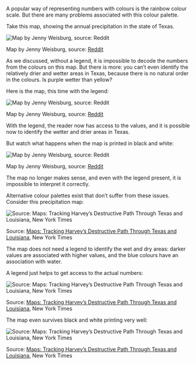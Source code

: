 A popular way of representing numbers with colours is the rainbow colour scale. But there are many problems associated with this colour palette.

Take this map, showing the annual precipitation in the state of Texas.

![Map by Jenny Weisburg, source: [Reddit](https://www.reddit.com/r/MapPorn/comments/5a8qbh/precipitation_in_texas_898_x_713/) ](Colour%20use%20in%20data%20visualisation%20acd08b9e488e4cd9bd518e063a86f6b7/precipitation-map-nolegend.gif)

Map by Jenny Weisburg, source: [Reddit](https://www.reddit.com/r/MapPorn/comments/5a8qbh/precipitation_in_texas_898_x_713/) 

As we discussed, without a legend, it is impossible to decode the numbers from the colours on this map. But there is more: you can’t even identify the relatively drier and wetter areas in Texas, because there is no natural order in the colours. Is purple wetter than yellow?

Here is the map, this time with the legend:

![Map by Jenny Weisburg, source: [Reddit](https://www.reddit.com/r/MapPorn/comments/5a8qbh/precipitation_in_texas_898_x_713/) ](Colour%20use%20in%20data%20visualisation%20acd08b9e488e4cd9bd518e063a86f6b7/precipitation-map-legend.gif)

Map by Jenny Weisburg, source: [Reddit](https://www.reddit.com/r/MapPorn/comments/5a8qbh/precipitation_in_texas_898_x_713/) 

With the legend, the reader now has access to the values, and it is possible now to identify the wetter and drier areas in Texas.

But watch what happens when the map is printed in black and white:

![Map by Jenny Weisburg, source: [Reddit](https://www.reddit.com/r/MapPorn/comments/5a8qbh/precipitation_in_texas_898_x_713/) ](Colour%20use%20in%20data%20visualisation%20acd08b9e488e4cd9bd518e063a86f6b7/precipitation-map_bw.gif)

Map by Jenny Weisburg, source: [Reddit](https://www.reddit.com/r/MapPorn/comments/5a8qbh/precipitation_in_texas_898_x_713/) 

The map no longer makes sense, and even with the legend present, it is impossible to interpret it correctly.

Alternative colour palettes exist that don’t suffer from these issues. Consider this precipitation map:

![Source: [Maps: Tracking Harvey’s Destructive Path Through Texas and Louisiana](https://www.nytimes.com/interactive/2017/08/24/us/hurricane-harvey-texas.html), New York Times](Colour%20use%20in%20data%20visualisation%20acd08b9e488e4cd9bd518e063a86f6b7/rainmap_ny_nolegend.jpg)

Source: [Maps: Tracking Harvey’s Destructive Path Through Texas and Louisiana](https://www.nytimes.com/interactive/2017/08/24/us/hurricane-harvey-texas.html), New York Times

The map does not need a legend to identify the wet and dry areas: darker values are associated with higher values, and the blue colours have an association with water.

A legend just helps to get access to the actual numbers:

![Source: [Maps: Tracking Harvey’s Destructive Path Through Texas and Louisiana](https://www.nytimes.com/interactive/2017/08/24/us/hurricane-harvey-texas.html), New York Times](Colour%20use%20in%20data%20visualisation%20acd08b9e488e4cd9bd518e063a86f6b7/rainmap_nyt.png)

Source: [Maps: Tracking Harvey’s Destructive Path Through Texas and Louisiana](https://www.nytimes.com/interactive/2017/08/24/us/hurricane-harvey-texas.html), New York Times

The map even survives black and white printing very well:

![Source: [Maps: Tracking Harvey’s Destructive Path Through Texas and Louisiana](https://www.nytimes.com/interactive/2017/08/24/us/hurricane-harvey-texas.html), New York Times](Colour%20use%20in%20data%20visualisation%20acd08b9e488e4cd9bd518e063a86f6b7/rainmap_nyt_bw.png)

Source: [Maps: Tracking Harvey’s Destructive Path Through Texas and Louisiana](https://www.nytimes.com/interactive/2017/08/24/us/hurricane-harvey-texas.html), New York Times